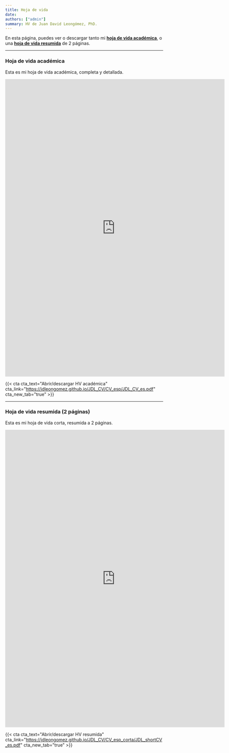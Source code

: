 ```yaml
---
title: Hoja de vida
date:
authors: ["admin"]
summary: HV de Juan David Leongómez, PhD.
---
```


En esta página, puedes ver o descargar tanto mi [**hoja de vida académica**](#full_cv), o una [**hoja de vida resumida**](#sum_cv) de 2 páginas.

___________________

### <a name="full_cv"></a>**Hoja de vida académica**

Esta es mi hoja de vida académica, completa y detallada.

<iframe 
  src="https://docs.google.com/gview?url=https://jdleongomez.github.io/JDL_CV/CV_esp/JDL_CV_es.pdf&embedded=true" 
  style="width:700px; 
  height:950px;" 
  frameborder="0">
</iframe>

{{< cta cta_text="Abrir/descargar HV académica" cta_link="https://jdleongomez.github.io/JDL_CV/CV_esp/JDL_CV_es.pdf" cta_new_tab="true" >}}

___________________

### <a name="sum_cv"></a>**Hoja de vida resumida** (2 páginas)

Esta es mi hoja de vida corta, resumida a 2 páginas.

<iframe 
  src="https://docs.google.com/gview?url=https://jdleongomez.github.io/JDL_CV/CV_esp_corta/JDL_shortCV_es.pdf&embedded=true" 
  style="width:700px; 
  height:950px;" 
  frameborder="0">
</iframe>

{{< cta cta_text="Abrir/descargar HV resumida" cta_link="https://jdleongomez.github.io/JDL_CV/CV_esp_corta/JDL_shortCV_es.pdf" cta_new_tab="true" >}}
